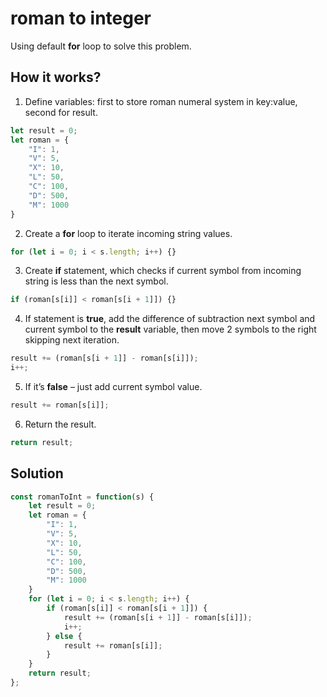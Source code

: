 # roman to integer

Using default **for** loop to solve this problem.

## How it works?

1. Define variables: first to store roman numeral system in key:value, second for result.
```js
let result = 0;
let roman = {
    "I": 1,
    "V": 5,
    "X": 10,
    "L": 50,
    "C": 100,
    "D": 500,
    "M": 1000
}
```

2. Create a **for** loop to iterate incoming string values.
```js
for (let i = 0; i < s.length; i++) {}
```

3. Create **if** statement, which checks if current symbol from incoming string is less than the next symbol.
```js
if (roman[s[i]] < roman[s[i + 1]]) {}
```

4. If statement is **true**, add the difference of subtraction next symbol and current symbol to the **result** variable, then move 2 symbols to the right skipping next iteration.
```js
result += (roman[s[i + 1]] - roman[s[i]]);
i++;
```

5. If it’s **false** – just add current symbol value.
```js
result += roman[s[i]];
```
6. Return the result.
```js
return result;
```

## Solution

```js
const romanToInt = function(s) {
    let result = 0;
    let roman = {
        "I": 1,
        "V": 5,
        "X": 10,
        "L": 50,
        "C": 100,
        "D": 500,
        "M": 1000
    }
    for (let i = 0; i < s.length; i++) {
        if (roman[s[i]] < roman[s[i + 1]]) {
            result += (roman[s[i + 1]] - roman[s[i]]);
            i++;
        } else {
            result += roman[s[i]];
        }
    }
    return result;
};
```
